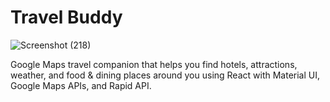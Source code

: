 # Travel Buddy
![Screenshot (218)](https://github.com/niketan8928/travelbuddy2/assets/159114184/f22d6d57-ea53-4e40-93fd-de33f5ed81a3)


Google Maps travel companion that helps you find hotels, attractions, weather, and food & dining places around you using React with Material UI, Google Maps APIs, and Rapid API.



